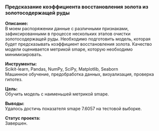 ### Предсказание коэффициента восстановления золота из золотосодержащей руды  
**Описание:**  
В моем распоряжении данные с различными признаками, зафиксированными в процессе нескольких этапов очистки золотосодержащей руды. Необходимо подготовить модель, которая будет предсказывать коэффициент восстановления золота. Качество модели оценивается метрикой smape, которую необходимо минимизировать.
  
**Инструменты:**  
Scikit-learn, Pandas, NumPy, SciPy, Matplotlib, Seaborn  
Машинное обучение, предобработка данных, визуализация, проверка гипотез.

**Цель:**  
Обучить модель с наименьшей метрикой smape.

**Выводы:**  
Удалось достичь показателя smape 7.6057 на тестовой выборке. 

**Статус проекта:**  
Завершен.